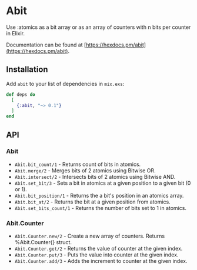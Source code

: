 # Abit

Use :atomics as a bit array or as an array of counters with n bits per counter in Elixir.

Documentation can be found at [https://hexdocs.pm/abit](https://hexdocs.pm/abit).

## Installation

Add `abit` to your list of dependencies in `mix.exs`:

```elixir
def deps do
  [
    {:abit, "~> 0.1"}
  ]
end
```

## API
### Abit
* `Abit.bit_count/1` - Returns count of bits in atomics.
* `Abit.merge/2` - Merges bits of 2 atomics using Bitwise OR.
* `Abit.intersect/2` - Intersects bits of 2 atomics using Bitwise AND.
* `Abit.set_bit/3` - Sets a bit in atomics at a given position to a given bit (0 or 1).
* `Abit.bit_position/1` - Returns the a bit's position in an atomics array.
* `Abit.bit_at/2` - Returns the bit at a given position from atomics.
* `Abit.set_bits_count/1` - Returns the number of bits set to 1 in atomics.
### Abit.Counter
* `Abit.Counter.new/2` - Create a new array of counters. Returns %Abit.Counter{} struct.
* `Abit.Counter.get/2` - Returns the value of counter at the given index.
* `Abit.Counter.put/3` - Puts the value into counter at the given index.
* `Abit.Counter.add/3` - Adds the increment to counter at the given index.

